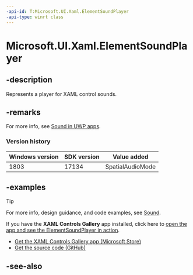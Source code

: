 ```yaml
---
-api-id: T:Microsoft.UI.Xaml.ElementSoundPlayer
-api-type: winrt class
---
```


<!-- Class syntax.
public class ElementSoundPlayer : Windows.UI.Xaml.IElementSoundPlayer
-->

# Microsoft.UI.Xaml.ElementSoundPlayer

## -description
Represents a player for XAML control sounds.

## -remarks
For more info, see [Sound in UWP apps](/windows/uwp/style/sound).

### Version history

| Windows version | SDK version | Value added |
| -- | -- | -- |
| 1803 | 17134 | SpatialAudioMode |

## -examples

> [!TIP]
> For more info, design guidance, and code examples, see [Sound](/windows/uwp/design/style/sound).
>
> If you have the **XAML Controls Gallery** app installed, click here to [open the app and see the ElementSoundPlayer in action](xamlcontrolsgallery:/item/Sound).
> + [Get the XAML Controls Gallery app (Microsoft Store)](https://www.microsoft.com/store/productId/9MSVH128X2ZT)
> + [Get the source code (GitHub)](https://github.com/Microsoft/Xaml-Controls-Gallery)

## -see-also
